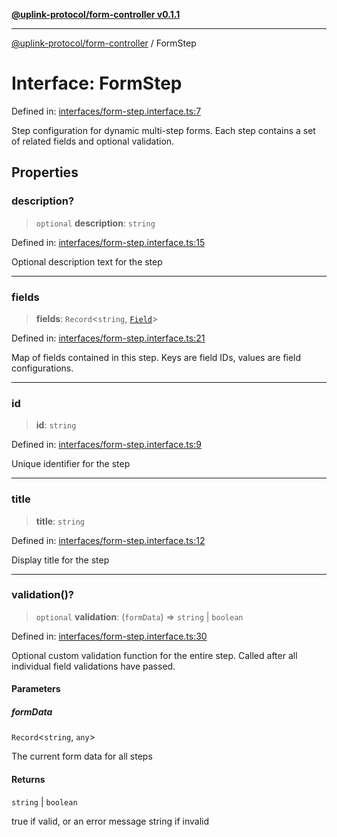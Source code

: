 [**@uplink-protocol/form-controller v0.1.1**](../README.md)

***

[@uplink-protocol/form-controller](../globals.md) / FormStep

# Interface: FormStep

Defined in: [interfaces/form-step.interface.ts:7](https://github.com/jmkcoder/uplink-protocol-form-controller/blob/8991786ca293392fbb1434d450f2a292fb340f1d/src/interfaces/form-step.interface.ts#L7)

Step configuration for dynamic multi-step forms.
Each step contains a set of related fields and optional validation.

## Properties

### description?

> `optional` **description**: `string`

Defined in: [interfaces/form-step.interface.ts:15](https://github.com/jmkcoder/uplink-protocol-form-controller/blob/8991786ca293392fbb1434d450f2a292fb340f1d/src/interfaces/form-step.interface.ts#L15)

Optional description text for the step

***

### fields

> **fields**: `Record`\<`string`, [`Field`](Field.md)\>

Defined in: [interfaces/form-step.interface.ts:21](https://github.com/jmkcoder/uplink-protocol-form-controller/blob/8991786ca293392fbb1434d450f2a292fb340f1d/src/interfaces/form-step.interface.ts#L21)

Map of fields contained in this step.
Keys are field IDs, values are field configurations.

***

### id

> **id**: `string`

Defined in: [interfaces/form-step.interface.ts:9](https://github.com/jmkcoder/uplink-protocol-form-controller/blob/8991786ca293392fbb1434d450f2a292fb340f1d/src/interfaces/form-step.interface.ts#L9)

Unique identifier for the step

***

### title

> **title**: `string`

Defined in: [interfaces/form-step.interface.ts:12](https://github.com/jmkcoder/uplink-protocol-form-controller/blob/8991786ca293392fbb1434d450f2a292fb340f1d/src/interfaces/form-step.interface.ts#L12)

Display title for the step

***

### validation()?

> `optional` **validation**: (`formData`) => `string` \| `boolean`

Defined in: [interfaces/form-step.interface.ts:30](https://github.com/jmkcoder/uplink-protocol-form-controller/blob/8991786ca293392fbb1434d450f2a292fb340f1d/src/interfaces/form-step.interface.ts#L30)

Optional custom validation function for the entire step.
Called after all individual field validations have passed.

#### Parameters

##### formData

`Record`\<`string`, `any`\>

The current form data for all steps

#### Returns

`string` \| `boolean`

true if valid, or an error message string if invalid

